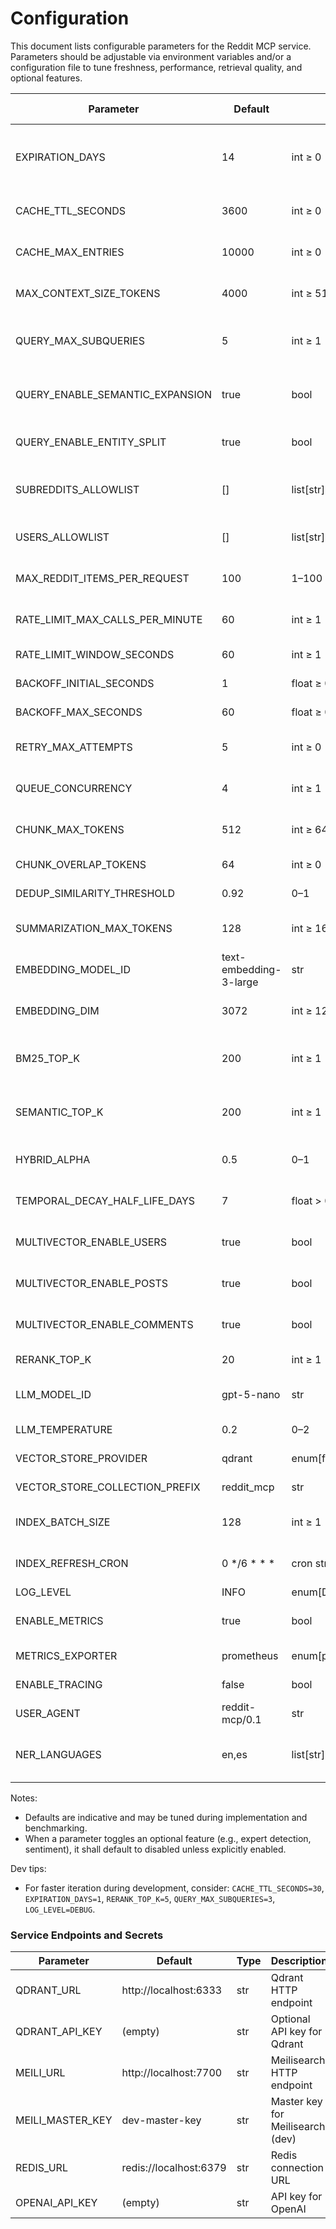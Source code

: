 # Configuration

This document lists configurable parameters for the Reddit MCP service. Parameters should be adjustable via environment variables and/or a configuration file to tune freshness, performance, retrieval quality, and optional features.

| Parameter | Default | Range/Type | Description | Related Requirements |
|---|---|---|---|---|
| EXPIRATION_DAYS | 14 | int ≥ 0 | Expiration threshold for indexed content; triggers refresh when exceeded. | FR-20, FR-20.1–20.3, NFR-6 |
| CACHE_TTL_SECONDS | 3600 | int ≥ 0 | TTL for query-result cache entries. | FR-17, NFR-1 |
| CACHE_MAX_ENTRIES | 10000 | int ≥ 0 | Max items stored in cache to prevent unbounded growth. | FR-17, NFR-2 |
| MAX_CONTEXT_SIZE_TOKENS | 4000 | int ≥ 512 | Upper bound for tokens returned to LLM/ranking. | FR-14, FR-16, NFR-1 |
| QUERY_MAX_SUBQUERIES | 5 | int ≥ 1 | Maximum number of subqueries generated per user query. | FR-4 |
| QUERY_ENABLE_SEMANTIC_EXPANSION | true | bool | Toggle semantic expansion (synonyms/related terms). | FR-6 |
| QUERY_ENABLE_ENTITY_SPLIT | true | bool | Toggle entity-aware query splitting (NER). | FR-7 |
| SUBREDDITS_ALLOWLIST | [] | list[str] | Restrict searches to specific subreddits if provided. | FR-2, NFR-5 |
| USERS_ALLOWLIST | [] | list[str] | Optional list of Reddit users to include. | FR-3 |
| MAX_REDDIT_ITEMS_PER_REQUEST | 100 | 1–100 | Cap on items fetched per API request. | FR-2, FR-3, NFR-1 |
| RATE_LIMIT_MAX_CALLS_PER_MINUTE | 60 | int ≥ 1 | Client-side throttle to respect Reddit rate limits. | FR-18, NFR-3 |
| RATE_LIMIT_WINDOW_SECONDS | 60 | int ≥ 1 | Time window for the above throttle. | FR-18, NFR-3 |
| BACKOFF_INITIAL_SECONDS | 1 | float ≥ 0 | Initial backoff delay for retry strategy. | FR-18, NFR-3 |
| BACKOFF_MAX_SECONDS | 60 | float ≥ 0 | Maximum backoff delay. | FR-18, NFR-3 |
| RETRY_MAX_ATTEMPTS | 5 | int ≥ 0 | Maximum retry attempts for transient failures. | FR-18, NFR-3 |
| QUEUE_CONCURRENCY | 4 | int ≥ 1 | Parallelism for Reddit fetch and indexing tasks. | NFR-1, NFR-2 |
| CHUNK_MAX_TOKENS | 512 | int ≥ 64 | Max chunk size for posts/comments before indexing. | FR-11 |
| CHUNK_OVERLAP_TOKENS | 64 | int ≥ 0 | Overlap between contiguous chunks. | FR-11 |
| DEDUP_SIMILARITY_THRESHOLD | 0.92 | 0–1 | Similarity threshold for deduplication. | FR-12 |
| SUMMARIZATION_MAX_TOKENS | 128 | int ≥ 16 | Target length for generated summaries. | FR-13 |
| EMBEDDING_MODEL_ID | text-embedding-3-large | str | Embedding model identifier. | FR-5, FR-8, FR-10 |
| EMBEDDING_DIM | 3072 | int ≥ 128 | Dimensionality of embedding vectors. | FR-5, FR-10 |
| BM25_TOP_K | 200 | int ≥ 1 | Number of documents considered by BM25. | FR-8 |
| SEMANTIC_TOP_K | 200 | int ≥ 1 | Number of documents considered by embedding search. | FR-8 |
| HYBRID_ALPHA | 0.5 | 0–1 | Weight between lexical and semantic scores. | FR-8 |
| TEMPORAL_DECAY_HALF_LIFE_DAYS | 7 | float > 0 | Half-life for recency weighting of results. | FR-9, NFR-6 |
| MULTIVECTOR_ENABLE_USERS | true | bool | Toggle separate user-level embeddings. | FR-10 |
| MULTIVECTOR_ENABLE_POSTS | true | bool | Toggle separate post-level embeddings. | FR-10 |
| MULTIVECTOR_ENABLE_COMMENTS | true | bool | Toggle separate comment-level embeddings. | FR-10 |
| RERANK_TOP_K | 20 | int ≥ 1 | Items passed to LLM for re-ranking. | FR-14, NFR-1 |
| LLM_MODEL_ID | gpt-5-nano | str | LLM used for re-ranking and insight generation. | FR-14, FR-15, FR-16 |
| LLM_TEMPERATURE | 0.2 | 0–2 | Creativity for LLM post-processing. | FR-14, FR-15, FR-16 |
| VECTOR_STORE_PROVIDER | qdrant | enum[faiss,qdrant,pgvector,...] | Vector index backend. | FR-5, FR-19, NFR-2 |
| VECTOR_STORE_COLLECTION_PREFIX | reddit_mcp | str | Prefix/namespace for collections. | FR-5, FR-19 |
| INDEX_BATCH_SIZE | 128 | int ≥ 1 | Batch size for indexing operations. | FR-19, NFR-1 |
| INDEX_REFRESH_CRON | 0 */6 * * * | cron str | Periodic job to refresh stale indices. | FR-20, NFR-6 |
| LOG_LEVEL | INFO | enum[DEBUG,INFO,WARN,ERROR] | Logging verbosity. | NFR-4 |
| ENABLE_METRICS | true | bool | Expose performance/usage metrics. | NFR-1, NFR-2 |
| METRICS_EXPORTER | prometheus | enum[prometheus,otlp,none] | Metrics sink. | NFR-1, NFR-2 |
| ENABLE_TRACING | false | bool | Distributed tracing toggle. | NFR-1, NFR-4 |
| USER_AGENT | reddit-mcp/0.1 | str | Client user agent for Reddit API. | FR-18, NFR-3 |
| NER_LANGUAGES | en,es | list[str] | Comma-separated spaCy languages for NER (e.g., en,es). | FR-7 |

Notes:
- Defaults are indicative and may be tuned during implementation and benchmarking.
- When a parameter toggles an optional feature (e.g., expert detection, sentiment), it shall default to disabled unless explicitly enabled.

Dev tips:
- For faster iteration during development, consider: `CACHE_TTL_SECONDS=30`, `EXPIRATION_DAYS=1`, `RERANK_TOP_K=5`, `QUERY_MAX_SUBQUERIES=3`, `LOG_LEVEL=DEBUG`.

### Service Endpoints and Secrets

| Parameter | Default | Type | Description |
|---|---|---|---|
| QDRANT_URL | http://localhost:6333 | str | Qdrant HTTP endpoint |
| QDRANT_API_KEY | (empty) | str | Optional API key for Qdrant |
| MEILI_URL | http://localhost:7700 | str | Meilisearch HTTP endpoint |
| MEILI_MASTER_KEY | dev-master-key | str | Master key for Meilisearch (dev) |
| REDIS_URL | redis://localhost:6379 | str | Redis connection URL |
| OPENAI_API_KEY | (empty) | str | API key for OpenAI |

